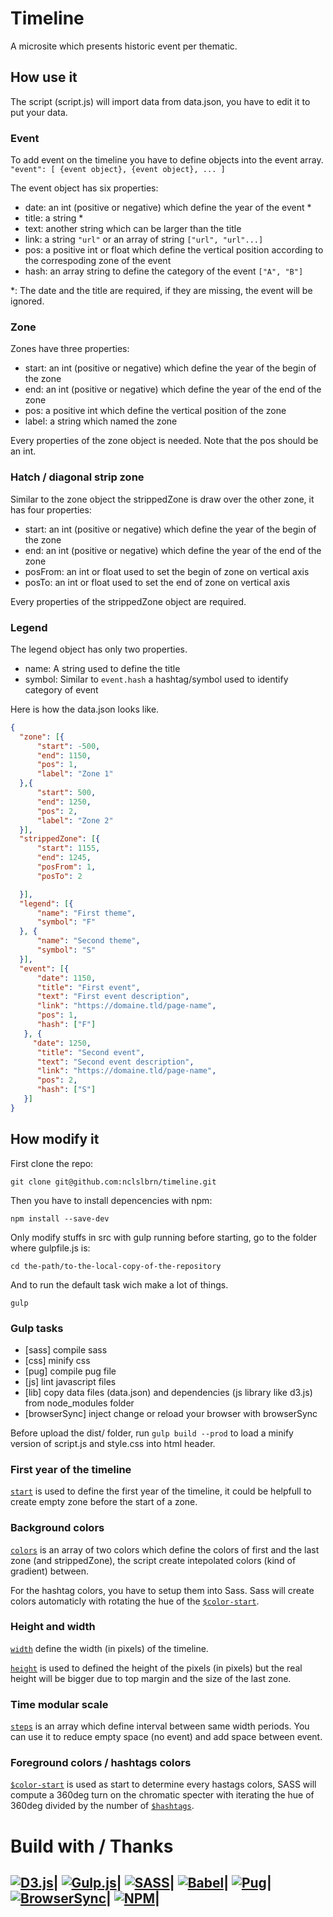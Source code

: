 # Timeline

A microsite which presents historic event per thematic.


## How use it

The script (script.js) will import data from data.json, you have to edit it to put your data.

### Event
To add event on the timeline you have to define objects into the event array.
`"event": [
  {event object},
  {event object},
  ...
] `

The event object has six properties:
- date: an int (positive or negative) which define the year of the event *
- title: a string *
- text: another string which can be larger than the title
- link: a string `"url"` or an array of string `["url", "url"...]`
- pos: a positive int or float which define the vertical position according to the correspoding zone of the event
- hash: an array string to define the category of the event `["A", "B"]` 

*: The date and the title are required, if they are missing, the event will be ignored.


### Zone 
Zones have three properties:
- start: an int (positive or negative) which define the year of the begin of the zone
- end: an int (positive or negative) which define the year of the end of the zone
- pos: a positive int which define the vertical position of the zone
- label: a string which named the zone

Every properties of the zone object is needed. Note that the pos should be an int.


### Hatch / diagonal strip zone

Similar to the zone object the strippedZone is draw over the other zone, it has four properties:
- start: an int (positive or negative) which define the year of the begin of the zone
- end: an int (positive or negative) which define the year of the end of the zone
- posFrom: an int or float used to set the begin of zone on vertical axis
- posTo: an int or float used to set the end of zone on vertical axis

Every properties of the strippedZone object are required.

### Legend

The legend object has only two properties.
- name: A string used to define the title
- symbol: Similar to `event.hash` a hashtag/symbol used to identify category of event


Here is how the data.json looks like.

```json
{
  "zone": [{
      "start": -500,
      "end": 1150,
      "pos": 1,
      "label": "Zone 1"
  },{
      "start": 500,
      "end": 1250,
      "pos": 2,
      "label": "Zone 2"
  }],
  "strippedZone": [{
      "start": 1155,
      "end": 1245,
      "posFrom": 1,
      "posTo": 2

  }],
  "legend": [{
      "name": "First theme",
      "symbol": "F"
  }, {
      "name": "Second theme",
      "symbol": "S"
  }],
  "event": [{
      "date": 1150,
      "title": "First event",
      "text": "First event description",
      "link": "https://domaine.tld/page-name",
      "pos": 1,
      "hash": ["F"]
   }, {
     "date": 1250,
      "title": "Second event",
      "text": "Second event description",
      "link": "https://domaine.tld/page-name",
      "pos": 2,
      "hash": ["S"]
   }]
}
```



## How modify it
First clone the repo:

`git clone git@github.com:nclslbrn/timeline.git`

Then you have to install depencencies with npm:

`npm install --save-dev`

Only modify stuffs in src with gulp running before starting, go to the folder where gulpfile.js is:

`cd the-path/to-the-local-copy-of-the-repository`

And to run the default task wich make a lot of things.

`gulp`
### Gulp tasks
- [sass] compile sass 
- [css] minify css
- [pug] compile pug file
- [js] lint javascript files
- [lib] copy data files (data.json) and dependencies (js library like d3.js) from node_modules folder
- [browserSync] inject change or reload your browser with browserSync 

Before upload the dist/ folder, run `gulp build --prod` to load a minify version of script.js and style.css into html header.

### First year of the timeline
[`start`](https://github.com/nclslbrn/timeline/blob/0b977633ee76336096f779654b60989fb9373b5b/src/script.js#L6) is used to define the first year of the timeline, it could be helpfull to create empty zone before the start of a zone.

### Background colors
[`colors`](https://github.com/nclslbrn/timeline/blob/0b977633ee76336096f779654b60989fb9373b5b/src/script.js#L7) is an array of two colors which define the colors of first and the last zone (and strippedZone), the script create intepolated colors (kind of gradient) between.

For the hashtag colors, you have to setup them into Sass. Sass will create colors automaticly with rotating the hue of the [`$color-start`](https://github.com/nclslbrn/timeline/blob/0b977633ee76336096f779654b60989fb9373b5b/src/style.scss#L15).

### Height and width
[`width`](https://github.com/nclslbrn/timeline/blob/0b977633ee76336096f779654b60989fb9373b5b/src/script.js#L4) define the width (in pixels) of the timeline.

[`height`](https://github.com/nclslbrn/timeline/blob/0b977633ee76336096f779654b60989fb9373b5b/src/script.js#L5) is used to defined the height of the pixels (in pixels) but the real height will be bigger due to top margin and the size of the last zone.


### Time modular scale
[`steps`](https://github.com/nclslbrn/timeline/blob/0b977633ee76336096f779654b60989fb9373b5b/src/script.js#L27) is an array which define interval between same width periods. You can use it to reduce empty space (no event) and add space between event. 

### Foreground colors / hashtags colors
[`$color-start`](https://github.com/nclslbrn/timeline/blob/eef8503d5074b809341e504ee021a01d241bac67/src/style.scss#L9) is used as start to determine every hastags colors, SASS will compute a 360deg turn on the chromatic specter with iterating the hue of 360deg divided by the number of [`$hashtags`](https://github.com/nclslbrn/timeline/blob/eef8503d5074b809341e504ee021a01d241bac67/src/style.scss#L6).

# Build with / Thanks

[![D3.js](https://avatars1.githubusercontent.com/u/1562726?s=200&v=4)](https://github.com/d3/d3)|
[![Gulp.js](https://raw.githubusercontent.com/github/explore/80688e429a7d4ef2fca1e82350fe8e3517d3494d/topics/gulp/gulp.png)](https://github.com/gulpjs/gulp)|
[![SASS](https://raw.githubusercontent.com/github/explore/80688e429a7d4ef2fca1e82350fe8e3517d3494d/topics/sass/sass.png)](https://github.com/sass/sass)|
[![Babel](https://raw.githubusercontent.com/github/explore/cb39e2385dfcec8a661d01bfacff6b1e33bbaa9d/topics/babel/babel.png)](https://github.com/babel/babel)|
[![Pug](https://avatars0.githubusercontent.com/u/9338635?s=200&v=4)](https://github.com/pugjs/pug)|
[![BrowserSync](https://avatars3.githubusercontent.com/u/10654171?s=200&v=4)](https://github.com/Browsersync/browser-sync)|
[![NPM](https://avatars0.githubusercontent.com/u/6078720?s=200&v=4)](https://github.com/npm/cli)|
--------